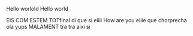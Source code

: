Hello worlold
Hello world

EIS COM ESTEM TOTfinal di que si
eiiii
How are you eiiie que chorprecha
ola
yups
MALAMENT
tra tra
aixi si
